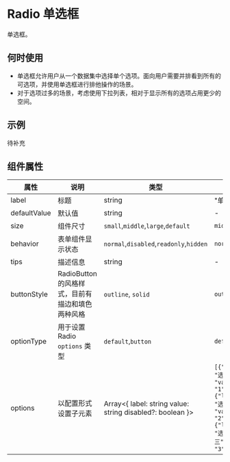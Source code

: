 # Radio 单选框

单选框。

## 何时使用

- 单选框允许用户从一个数据集中选择单个选项。面向用户需要并排看到所有的可选项，并使用单选框进行排他操作的场景。
- 对于选项过多的场景，考虑使用下拉列表，相对于显示所有的选项占用更少的空间。

## 示例

待补充

## 组件属性

| 属性         | 说明                                             | 类型                                                      | 默认值                                                                                                   |
| ------------ | ------------------------------------------------ | --------------------------------------------------------- | -------------------------------------------------------------------------------------------------------- |
| label        | 标题                                             | string                                                    | "单选框"                                                                                                 |
| defaultValue | 默认值                                           | string                                                    | -                                                                                                        |
| size         | 组件尺寸                                         | `small`,`middle`,`large`,`default`                        | `middle`                                                                                                 |
| behavior     | 表单组件显示状态                                 | `normal`,`disabled`,`readonly`,`hidden`                   | `normal`                                                                                                 |
| tips         | 描述信息                                         | string                                                    | -                                                                                                        |
| buttonStyle  | RadioButton 的风格样式，目前有描边和填色两种风格 | `outline`, `solid`                                        | `outline`                                                                                                |
| optionType   | 用于设置 Radio `options` 类型                    | `default`,`button`                                        | `default`                                                                                                |
| options      | 以配置形式设置子元素                             | Array<{ label: string value: string disabled?: boolean }> | `[{"label": "选项一", "value": "1"},{"label": "选项二", "value": "2"},{"label": "选项三","value": "3"}]` |
